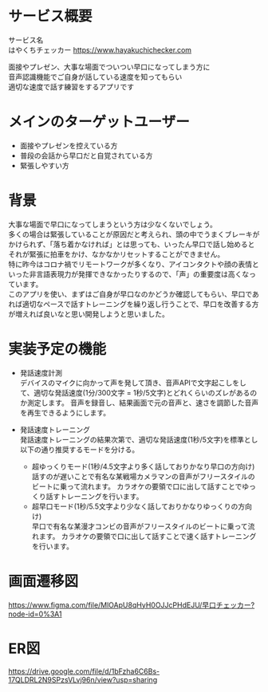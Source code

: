 # サービス概要  
サービス名  
はやくちチェッカー
https://www.hayakuchichecker.com

面接やプレゼン、大事な場面でついつい早口になってしまう方に  
音声認識機能でご自身が話している速度を知ってもらい  
適切な速度で話す練習をするアプリです

# メインのターゲットユーザー  
* 面接やプレゼンを控えている方  
* 普段の会話から早口だと自覚されている方  
* 緊張しやすい方

# 背景  
大事な場面で早口になってしまうという方は少なくないでしょう。  
多くの場合は緊張していることが原因だと考えられ、頭の中でうまくブレーキがかけられず、「落ち着かなければ」とは思っても、いったん早口で話し始めるとそれが緊張に拍車をかけ、なかなかリセットすることができません。   
特に昨今はコロナ禍でリモートワークが多くなり、アイコンタクトや顔の表情といった非言語表現力が発揮できなかったりするので、「声」の重要度は高くなっています。  
このアプリを使い、まずはご自身が早口なのかどうか確認してもらい、早口であれば適切なペースで話すトレーニングを繰り返し行うことで、早口を改善する方が増えれば良いなと思い開発しようと思いました。  
# 実装予定の機能  
* 発話速度計測  
  デバイスのマイクに向かって声を発して頂き、音声APIで文字起こしをして、適切な発話速度(1分/300文字 = 1秒/5文字)とどれくらいのズレがあるのか測定します。
  音声を録音し、結果画面で元の音声と、速さを調節した音声を再生できるようにします。

* 発話速度トレーニング  
  発話速度トレーニングの結果次第で、適切な発話速度(1秒/5文字)を標準とし以下の通り推奨するモードを分ける。  
  * 超ゆっくりモード(1秒/4.5文字より多く話しておりかなり早口の方向け)
    話すのが遅いことで有名な某戦場カメラマンの音声がフリースタイルのビートに乗って流れます。
    カラオケの要領で口に出して話すことでゆっくり話すトレーニングを行います。
  * 超早口モード(1秒/5.5文字より少なく話しておりかなりゆっくりの方向け)  
    早口で有名な某漫才コンビの音声がフリースタイルのビートに乗って流れます。
    カラオケの要領で口に出して話すことで速く話すトレーニングを行います。
# 画面遷移図
https://www.figma.com/file/MlOApU8qHyH0OJJcPHdEJU/早口チェッカー?node-id=0%3A1

# ER図
https://drive.google.com/file/d/1bFzha6C6Bs-17QLDRL2N9SPzsVLvj96n/view?usp=sharing
